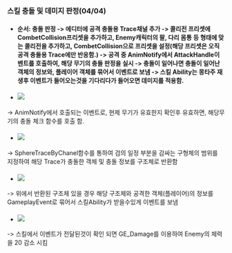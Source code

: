 ### 스킬 충돌 및 데미지 판정(04/04)
+ #### 순서: 충돌 판정 -> 에디터에 공격 충돌용 Trace채널 추가 -> 콜리전 프리셋에 CombetCollision프리셋을 추가하고, Enemy캐릭터의 팔, 다리 몸통 등 형태에 맞는 콜리전을 추가하고, CombetCollision으로 프리셋을 설정(해당 프리셋은 오직 공격 충돌용 Trace에만 반응함.) -> 공격 중 AnimNotify에서 AttackHandle이벤트를 호출하여, 해당 무기의 충돌 판정을 실시 -> 충돌이 일어나면 충돌이 일어난 객체의 정보와, 플레이어 객체를 묶어서 이벤트로 보냄 -> 스킬 Ability는 몽타주 재생후 이벤트가 들어오는것을 기다리다가 들어오면 데미지를 적용함.

+ #### ![](https://github.com/kimeorua/kimeorua.github.io/blob/main/img/%EC%B6%A9%EB%8F%8C%EC%B2%B4%ED%81%AC%EC%9D%B4%EB%B2%A4%ED%8A%B8.PNG?raw=true)
-> AnimNotify에서 호출되는 이벤트로, 현제 무기가 유효한지 확인후 유효하면, 해당무기의 충돌 체크 함수를 호출 함.
+ #### ![](https://github.com/kimeorua/kimeorua.github.io/blob/main/img/%EA%B7%BC%EC%A0%91%EC%B6%A9%EB%8F%8C%ED%8C%90%EC%A0%95.PNG?raw=true)
-> SphereTraceByChanel함수를 통하여 검의 일정 부분을 감싸는 구형체의 범위를 지정하여 해당 Trace가 충돌한 객체 및 충돌 정보를 구조체로 반환함
+ #### ![](https://github.com/kimeorua/kimeorua.github.io/blob/main/img/%EA%B7%BC%EC%A0%91%EB%8D%B0%EB%AF%B8%EC%A7%80%EC%9D%B4%EB%B2%A4%ED%8A%B8%EB%B3%B4%EB%82%B4%EA%B8%B0.PNG?raw=true)
-> 위에서 반환된 구조체 있을 경우 해당 구조체와 공격한 객체(플레이어)의 정보를 GameplayEvent로 묶어서 스킬Ability가 받을수있게 이벤트를 보냄 
+ #### ![](https://github.com/kimeorua/portfolio/assets/96713052/7226136e-16df-456b-bee5-c0a8514171da)
-> 스킬에서 이벤트가 전달된것이 확인 되면 GE_Damage를 이용하여 Enemy의 체력을 20 감소 시킴
